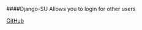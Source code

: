 ####Django-SU
Allows you to login for other users

[GitHub](https://github.com/continuous/django-su)

